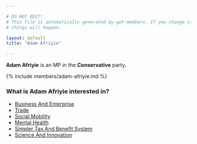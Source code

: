 ```yaml
---

# DO NOT EDIT!
# This file is automatically generated by get-members. If you change it, bad
# things will happen.

layout: default
title: "Adam Afriyie"

---
```


**Adam Afriyie** is an MP in the **Conservative** party.

{% include members/adam-afriyie.md %}

### What is Adam Afriyie interested in?


* [Business And Enterprise](/interests/business-and-enterprise.html)
* [Trade](/interests/trade.html)
* [Social Mobility](/interests/social-mobility.html)
* [Mental Health](/interests/mental-health.html)
* [Simpler Tax And Benefit System](/interests/simpler-tax-and-benefit-system.html)
* [Science And Innovation](/interests/science-and-innovation.html)
